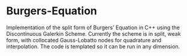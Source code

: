 # Burgers-Equation
Implementation of the split form of Burgers' Equation in C++ using the Discontinuous Galerkin Scheme.
Currently the scheme is in split, weak form, with collocated Gauss-Lobatto nodes for quadrature and interpolation.
The code is templated so it can be run in any dimension.
